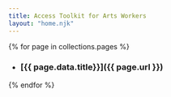 ```yaml
---
title: Access Toolkit for Arts Workers
layout: "home.njk"
---
```


{% for page in collections.pages %}

- ### [{{ page.data.title}}]({{ page.url }})

{% endfor %}